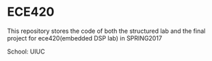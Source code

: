 # ECE420

This repository stores the code of both the structured lab and the final project for ece420(embedded DSP lab) in SPRING2017

School: UIUC
